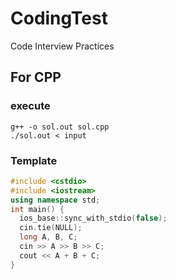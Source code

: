 # CodingTest
Code Interview Practices

## For CPP
### execute
```
g++ -o sol.out sol.cpp
./sol.out < input
```
### Template
```cpp
#include <cstdio>
#include <iostream>
using namespace std;
int main() {
  ios_base::sync_with_stdio(false);
  cin.tie(NULL);
  long A, B, C;
  cin >> A >> B >> C;
  cout << A + B + C;
}
```
